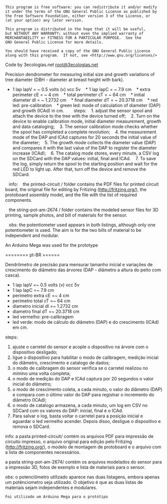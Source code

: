 
    This program is free software: you can redistribute it and/or modify
    it under the terms of the GNU General Public License as published by
    the Free Software Foundation, either version 3 of the License, or
    (at your option) any later version.

    This program is distributed in the hope that it will be useful,
    but WITHOUT ANY WARRANTY; without even the implied warranty of
    MERCHANTABILITY or FITNESS FOR A PARTICULAR PURPOSE.  See the
    GNU General Public License for more details.

    You should have received a copy of the GNU General Public License
    along with this program.  If not, see <http://www.gnu.org/licenses/>

Code by 3ecologias.net <root@3ecologias.net>


Precision dendrometer for measuring initial size and growth variations of tree diameter (DBH - diameter at breast height with bark).


* 1 lap lapV = ~ 0.5 volts (v) vcc 5v
   * 1 lap lapC = ~ 7.9 cm
   * extra perimeter cE = ~ 4 cm
   * total perimeter cT = ~ 64 cm
   * initial diameter dI = ~ 1.2732 cm
   * final diameter dT = ~ 20.3718 cm
   * red led: pre-calibration
   * green led: mode of calculation of diameter (DAP) and growth (ICAd) in cm.
   
   steps:
   1. adjust the sensor spool and attach the device to the tree with the device turned off;
   2. Turn on the device to enable calibration mode, initial diameter measurement, growth and data cataloging;
   3. The sensor calibration mode checks whether the spool has completed a complete revolution;
   4. the measurement mode of the DAP and ICAd captures for 20 seconds the initial value of the diameter;
   5. The growth mode collects the diameter value (DAP) and compares it with the last value of the DAP to register the diameter increase (ICAd);
   6. The catalog mode stores, every minute, a CSV log on the SDCard with the DAP values: initial, final and ICAd.
   7. To save the log, simply return the spool to the starting position and wait for the red LED to light up. After that, turn off the device and remove the SDCard.

   info:
   the printed-circuit / folder contains the PDF files for printed circuit board, the original file for editing by Fritizing (http://fritzing.org/), the protoboard assembly model, and the file with the list of required components.

   the string-pot-am-2674 / folder contains the modeled sensor files for 3D printing, sample photos, and bill of materials for the sensor.

   obs: the potentiometer used appears in both listings, although only one potentiometer is used. The aim is for the two bills of material to be independent and modular.

An Arduino Mega was used for the prototype


======== pt-BR ======

Dendrômetro de precisão para mensurar tamanho inicial e variações de crescimento do diâmetro das árvores (DAP - diâmetro a altura do peito com casca).

   * 1 lap lapV =~ 0.5 volts (v) vcc 5v
   * 1 lap lapC =~ 7.9 cm
   * perimetro extra cE =~ 4 cm
   * perimetro total cT =~ 64 cm
   * diametro inicial dI =~ 1.2732 cm
   * diametro final dT =~ 20.3718 cm
   * led vermelho: pre-calibragem 
   * led verde: modo de cálculo do diâmetro (DAP) e do crescimento (ICAd) em cm.
   
   steps:
   1. ajuste o carretel do sensor e acople o dispositivo na árvore com o dispositivo desligado;
   2. ligue o dispositivo para habilitar o modo de calibragem, medição inicial do diâmetro, crescimento e catalogo de dados;
   3. o modo de calibragem do sensor verifica se o carretel realizou no mímino uma volta completa;
   4. o modo de medição do DAP e ICAd captura por 20 segundos o valor inicial do diâmetro;
   5. o modo de crescimento coleta, a cada minuto, o valor do diâmetro (DAP) e compara com o último valor do DAP para registrar o incremento do diâmetro (ICAd);
   6. o modo de catalogo armazena, a cada minuto, um log em CSV no SDCard com os valores do DAP: inicial, final e o ICAd. 
   7. Para salvar o log, basta voltar o carretel para a posição inicial e aguardar o led vermelho acender. Depois disso, desligue o dispositivo e remova o SDCard.

   info:
   a pasta printed-circuit/ contém os arquivos PDF para impressão de circuito impresso, o arquivo original para edição pelo Fritizing (http://fritzing.org/), o modelo de montagem de protoboard e o arquivo com a lista de componentes necessários.

   a pasta string-pot-am-2674/ contém os arquivos modelados do sensor para a impressão 3D, fotos de exemplo e lista de materiais para o sensor.

   obs: o potenciômetro utilizado aparece nas duas listagens, embora apenas um potênciometro seja utilizado. O objetivo é que as duas listas de materiais sejam independentes e modulares.

	Foi utilizado um Arduino Mega para o protótipo


